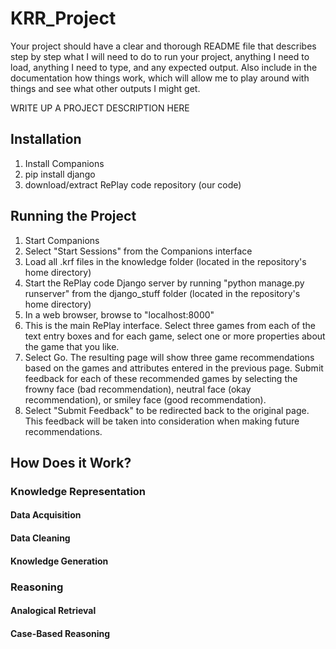 # KRR_Project
Your project should have a clear and thorough README file that describes step by step what I will
need to do to run your project, anything I need to load, anything I need to type, and any expected output.
Also include in the documentation how things work, which will allow me to play around with things and
see what other outputs I might get.

WRITE UP A PROJECT DESCRIPTION HERE

## Installation
1. Install Companions
2. pip install django
3. download/extract RePlay code repository (our code)

## Running the Project
1. Start Companions
2. Select "Start Sessions" from the Companions interface
3. Load all .krf files in the knowledge folder (located in the repository's home directory)
4. Start the RePlay code Django server by running "python manage.py runserver" from the
   django_stuff folder (located in the repository's home directory)
5. In a web browser, browse to "localhost:8000"
6. This is the main RePlay interface. Select three games from each of the text entry boxes
   and for each game, select one or more properties about the game that you like.
7. Select Go. The resulting page will show three game recommendations based on the
   games and attributes entered in the previous page. Submit feedback for each of these
   recommended games by selecting the frowny face (bad recommendation), neutral face
   (okay recommendation), or smiley face (good recommendation).
8. Select "Submit Feedback" to be redirected back to the original page. This feedback will
   be taken into consideration when making future recommendations.

## How Does it Work?

### Knowledge Representation

#### Data Acquisition

#### Data Cleaning

#### Knowledge Generation


### Reasoning

#### Analogical Retrieval

#### Case-Based Reasoning
